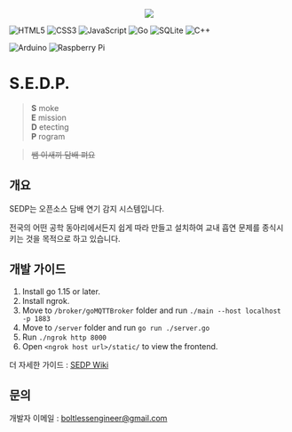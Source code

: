 <p align="center">
    <img src="https://i.imgur.com/jAeH66B.png">
</p>

![HTML5](https://img.shields.io/badge/html5-%23E34F26.svg?style=for-the-badge&logo=html5&logoColor=white)
![CSS3](https://img.shields.io/badge/css3-%231572B6.svg?style=for-the-badge&logo=css3&logoColor=white)
![JavaScript](https://img.shields.io/badge/javascript-%23323330.svg?style=for-the-badge&logo=javascript&logoColor=%23F7DF1E)
![Go](https://img.shields.io/badge/go-%2300ADD8.svg?style=for-the-badge&logo=go&logoColor=white)
![SQLite](https://img.shields.io/badge/sqlite-%2307405e.svg?style=for-the-badge&logo=sqlite&logoColor=white)
![C++](https://img.shields.io/badge/c++-%2300599C.svg?style=for-the-badge&logo=c%2B%2B&logoColor=white)

![Arduino](https://img.shields.io/badge/-Arduino-00979D?style=for-the-badge&logo=Arduino&logoColor=white)
![Raspberry Pi](https://img.shields.io/badge/-RaspberryPi-C51A4A?style=for-the-badge&logo=Raspberry-Pi)

# S.E.D.P.

> **S** moke\
> **E** mission\
> **D** etecting\
> **P** rogram

> ~~쌤 이새끼 담배 펴요~~

## 개요

SEDP는 오픈소스 담배 연기 감지 시스템입니다.

전국의 어떤 공학 동아리에서든지 쉽게 따라 만들고 설치하여 교내 흡연 문제를 종식시키는 것을 목적으로 하고 있습니다.

## 개발 가이드

1. Install go 1.15 or later.
2. Install ngrok.
3. Move to `/broker/goMQTTBroker` folder and run `./main --host localhost -p 1883`
4. Move to `/server` folder and run `go run ./server.go`
5. Run `./ngrok http 8000`
6. Open `<ngrok host url>/static/` to view the frontend.

더 자세한 가이드 : [SEDP Wiki](https://github.com/boltlessengineer/bopyung-sedp/wiki)

## 문의

개발자 이메일 : [boltlessengineer@gmail.com](mailto://boltlessengineer@gmail.com)
